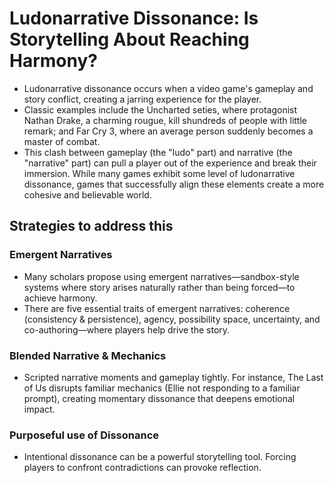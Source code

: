 # Ludonarrative Dissonance: Is Storytelling About Reaching Harmony?
- Ludonarrative dissonance occurs when a  video game's gameplay and story conflict, creating a jarring experience for the player.
- Classic examples include the Uncharted seties, where protagonist Nathan Drake, a charming rougue, kill shundreds of people with little remark; and Far Cry 3, where an average person suddenly becomes a master of combat.
- This clash between gameplay (the "ludo" part) and narrative (the "narrative" part) can pull a player out of the experience and break their immersion. While many games exhibit some level of ludonarrative dissonance, games that successfully align these elements create a more cohesive and believable world. 
## Strategies to address this
### Emergent Narratives
- Many scholars propose using emergent narratives—sandbox-style systems where story arises naturally rather than being forced—to achieve harmony.
- There are five essential traits of emergent narratives: coherence (consistency & persistence), agency, possibility space, uncertainty, and co-authoring—where players help drive the story.
### Blended Narrative & Mechanics
- Scripted narrative moments and gameplay tightly. For instance, The Last of Us disrupts familiar mechanics (Ellie not responding to a familiar prompt), creating momentary dissonance that deepens emotional impact.
### Purposeful use of Dissonance
- Intentional dissonance can be a powerful storytelling tool. Forcing players to confront contradictions can provoke reflection.
